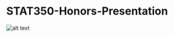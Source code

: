 # STAT350-Honors-Presentation

![alt text](https://raw.githubusercontent.com/tobiola/STAT350-Honors-Presentation/master/presentation.png)
